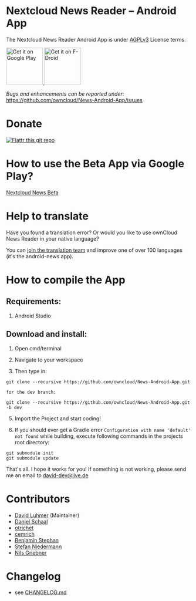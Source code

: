 Nextcloud News Reader – Android App
==================================
The Nextcloud News Reader Android App is under [AGPLv3](https://www.gnu.org/licenses/license-list.html#AGPLv3.0) License terms.

<p>
<a href='https://play.google.com/store/apps/details?id=de.luhmer.owncloudnewsreader&pcampaignid=MKT-Other-global-all-co-prtnr-py-PartBadge-Mar2515-1'>
    <img alt='Get it on Google Play' src='https://play.google.com/intl/en_us/badges/images/generic/en_badge_web_generic.png' height="100"/>
</a>

<a href="https://f-droid.org/app/de.luhmer.owncloudnewsreader">
  <img src="https://f-droid.org/badge/get-it-on.png"
        alt="Get it on F-Droid" height="100">
</a>
</p>

*Bugs and enhancements can be reported under*: https://github.com/owncloud/News-Android-App/issues


Donate
==================================
[![Flattr this git repo](http://api.flattr.com/button/flattr-badge-large.png)](https://flattr.com/submit/auto?user_id=david-dev&url=https://github.com/owncloud/News-Android-App&title=News-Android-App&language=JAVA&tags=github&category=software)


How to use the Beta App via Google Play?
==================================
[Nextcloud News Beta](https://play.google.com/apps/testing/de.luhmer.owncloudnewsreader)




Help to translate
==================================
Have you found a translation error? Or would you like to use ownCloud News Reader in your
native language?

You can [join the translation team](https://www.transifex.com/owncloud-org/owncloud/) and improve one of over 100 languages (it's the android-news app).


How to compile the App
==================================
Requirements:
-----------------------
  1. Android Studio

Download and install:
-----------------------
  1. Open cmd/terminal

  2. Navigate to your workspace

  3. Then type in:

    
    git clone --recursive https://github.com/owncloud/News-Android-App.git
    
    for the dev branch:
    
    git clone --recursive https://github.com/owncloud/News-Android-App.git -b dev
    

  5. Import the Project and start coding!

  6. If you should ever get a Gradle error `Configuration with name 'default' not found`
    while building, execute following commands in the projects root directory:

   
    git submodule init
    git submodule update
   

That's all. I hope it works for you! If something is not working, please send me an email to david-dev@live.de


Contributors
==================================
* [David Luhmer](https://github.com/David-Development) (Maintainer)
* [Daniel Schaal](https://github.com/schaal)
* [otrichet](https://github.com/otrichet)
* [cemrich](https://github.com/cemrich)
* [Benjamin Stephan](https://github.com/b3nson)
* [Stefan Niedermann](https://github.com/stefan-niedermann)
* [Nils Griebner](https://github.com/NilsGriebner)

Changelog
==================================
- see [CHANGELOG.md](CHANGELOG.md)

